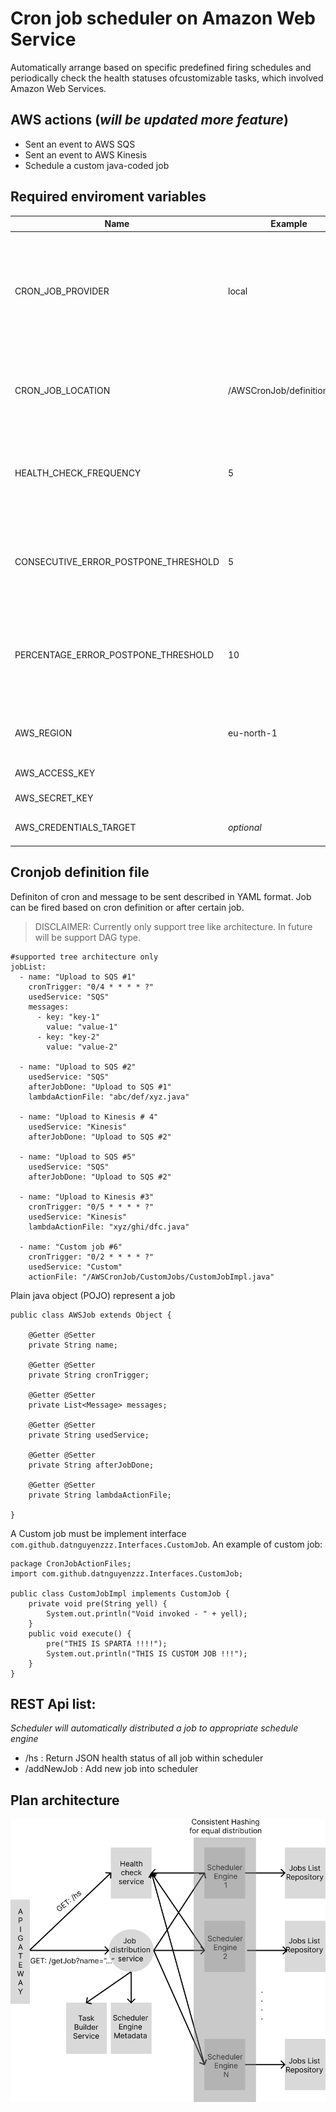 # Cron job scheduler on Amazon Web Service

Automatically arrange based on specific predefined firing schedules and periodically check the health statuses ofcustomizable tasks, which involved Amazon Web Services.

## AWS actions (*will be updated more feature*) 

- Sent an event to AWS SQS 
- Sent an event to AWS Kinesis
- Schedule a custom java-coded job

## Required enviroment variables 

| Name | Example | Description |
| --- | --- | --- |
| CRON_JOB_PROVIDER | local | Type of storage where reside cronjob definition file. Current only support from local and S3 |
| CRON_JOB_LOCATION | /AWSCronJob/definition.yaml | Cronjob definition file path (or bucket name if storage is S3)
| HEALTH_CHECK_FREQUENCY | 5 | Health check will aggregate status of all jobs within schedule every 5 second |
| CONSECUTIVE_ERROR_POSTPONE_THRESHOLD | 5 | Scheduler will postpone job if it met consecutive error is higher than 5% |
| PERCENTAGE_ERROR_POSTPONE_THRESHOLD | 10 | Scheduler will postpone job if it met overall percentage error is higher than 10% |
| AWS_REGION | eu-north-1 | AWS Region where the services deployed
| AWS_ACCESS_KEY | | AWS Access key |
| AWS_SECRET_KEY | | AWS Secret key |
| AWS_CREDENTIALS_TARGET | *optional* | AWS credentials file |

## Cronjob definition file

Definiton of cron and message to be sent described in YAML format. Job can be fired based on cron definition or after certain job. 

> DISCLAIMER: Currently only support tree like architecture. In future will be support DAG type. 

```
#supported tree architecture only
jobList:
  - name: "Upload to SQS #1"
    cronTrigger: "0/4 * * * * ?"
    usedService: "SQS"
    messages:
      - key: "key-1"
        value: "value-1"
      - key: "key-2"
        value: "value-2"

  - name: "Upload to SQS #2"
    usedService: "SQS"
    afterJobDone: "Upload to SQS #1"
    lambdaActionFile: "abc/def/xyz.java"
  
  - name: "Upload to Kinesis # 4"
    usedService: "Kinesis"
    afterJobDone: "Upload to SQS #2"

  - name: "Upload to SQS #5"
    usedService: "SQS"
    afterJobDone: "Upload to SQS #2"
  
  - name: "Upload to Kinesis #3"
    cronTrigger: "0/5 * * * * ?"
    usedService: "Kinesis"
    lambdaActionFile: "xyz/ghi/dfc.java"

  - name: "Custom job #6"
    cronTrigger: "0/2 * * * * ?"
    usedService: "Custom"
    actionFile: "/AWSCronJob/CustomJobs/CustomJobImpl.java"
```

Plain java object (POJO) represent a job

```
public class AWSJob extends Object {
    
    @Getter @Setter
    private String name;

    @Getter @Setter
    private String cronTrigger;

    @Getter @Setter
    private List<Message> messages;

    @Getter @Setter
    private String usedService;

    @Getter @Setter
    private String afterJobDone;

    @Getter @Setter
    private String lambdaActionFile;

}
```

A Custom job must be implement interface ``` com.github.datnguyenzzz.Interfaces.CustomJob ```. An example of custom job:

```
package CronJobActionFiles;
import com.github.datnguyenzzz.Interfaces.CustomJob;

public class CustomJobImpl implements CustomJob {
    private void pre(String yell) {
        System.out.println("Void invoked - " + yell);
    }
    public void execute() {
        pre("THIS IS SPARTA !!!!");
        System.out.println("THIS IS CUSTOM JOB !!!");
    }
}
```


## REST Api list:

_Scheduler will automatically distributed a job to appropriate schedule engine_

- /hs : Return JSON health status of all job within scheduler
- /addNewJob : Add new job into scheduler

## Plan architecture

![alt text](https://raw.githubusercontent.com/datnguyenzzz/AWSCronJobScheduler/develop/Assets/design.png)